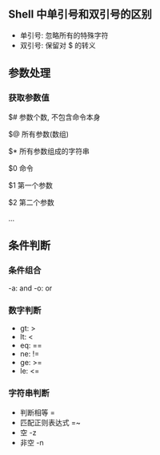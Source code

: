 ## Shell 中单引号和双引号的区别

- 单引号: 忽略所有的特殊字符
- 双引号: 保留对 $ 的转义

## 参数处理

### 获取参数值

$# 参数个数, 不包含命令本身

$@ 所有参数(数组)

$* 所有参数组成的字符串

$0 命令

$1 第一个参数

$2 第二个参数

...


## 条件判断

### 条件组合
-a: and
-o: or

### 数字判断
- gt: >
- lt: <
- eq: ==
- ne: !=
- ge: >=
- le: <=

### 字符串判断
- 判断相等 =
- 匹配正则表达式 =~
- 空 -z
- 非空 -n


